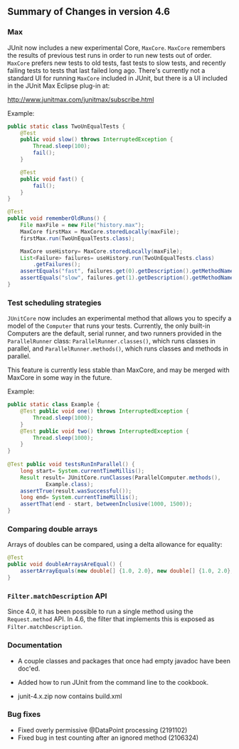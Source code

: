 ## Summary of Changes in version 4.6 ##

### Max ###

JUnit now includes a new experimental Core, `MaxCore`.  `MaxCore`
remembers the results of previous test runs in order to run new
tests out of order.  `MaxCore` prefers new tests to old tests, fast
tests to slow tests, and recently failing tests to tests that last
failed long ago.  There's currently not a standard UI for running
`MaxCore` included in JUnit, but there is a UI included in the JUnit
Max Eclipse plug-in at:

  http://www.junitmax.com/junitmax/subscribe.html

Example:

```java
public static class TwoUnEqualTests {
	@Test
	public void slow() throws InterruptedException {
		Thread.sleep(100);
		fail();
	}

	@Test
	public void fast() {
		fail();
	}
}

@Test
public void rememberOldRuns() {
	File maxFile = new File("history.max");
	MaxCore firstMax = MaxCore.storedLocally(maxFile);
	firstMax.run(TwoUnEqualTests.class);

	MaxCore useHistory= MaxCore.storedLocally(maxFile);
	List<Failure> failures= useHistory.run(TwoUnEqualTests.class)
		.getFailures();
	assertEquals("fast", failures.get(0).getDescription().getMethodName());
	assertEquals("slow", failures.get(1).getDescription().getMethodName());
}
```

### Test scheduling strategies ###

`JUnitCore` now includes an experimental method that allows you to
specify a model of the `Computer` that runs your tests.  Currently,
the only built-in Computers are the default, serial runner, and two
runners provided in the `ParallelRunner` class:
`ParallelRunner.classes()`, which runs classes in parallel, and
`ParallelRunner.methods()`, which runs classes and methods in parallel.

This feature is currently less stable than MaxCore, and may be
merged with MaxCore in some way in the future.

Example:

```java
public static class Example {
	@Test public void one() throws InterruptedException {
		Thread.sleep(1000);
	}
	@Test public void two() throws InterruptedException {
		Thread.sleep(1000);
	}
}
	
@Test public void testsRunInParallel() {
	long start= System.currentTimeMillis();
	Result result= JUnitCore.runClasses(ParallelComputer.methods(),
			Example.class);
	assertTrue(result.wasSuccessful());
	long end= System.currentTimeMillis();
	assertThat(end - start, betweenInclusive(1000, 1500));
}
```

### Comparing double arrays ###

Arrays of doubles can be compared, using a delta allowance for equality:

```java
@Test
public void doubleArraysAreEqual() {
	assertArrayEquals(new double[] {1.0, 2.0}, new double[] {1.0, 2.0}, 0.01);
}
```
	
### `Filter.matchDescription` API ###

Since 4.0, it has been possible to run a single method using the `Request.method` 
API.  In 4.6, the filter that implements this is exposed as `Filter.matchDescription`.

### Documentation ###

- A couple classes and packages that once had empty javadoc have been
  doc'ed.
  
- Added how to run JUnit from the command line to the cookbook.

- junit-4.x.zip now contains build.xml

### Bug fixes ###
- Fixed overly permissive @DataPoint processing (2191102)
- Fixed bug in test counting after an ignored method (2106324)
